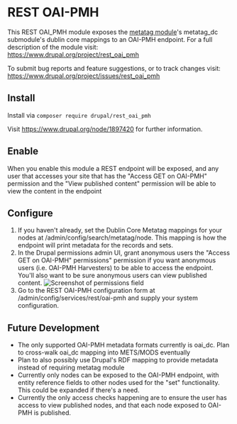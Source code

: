 # REST OAI-PMH

This REST OAI_PMH module exposes the [metatag module](https://www.drupal.org/project/metatag)'s metatag_dc submodule's dublin core mappings to an OAI-PMH endpoint. For a full description of the module visit: https://www.drupal.org/project/rest_oai_pmh

To submit bug reports and feature suggestions, or to track changes visit: https://www.drupal.org/project/issues/rest_oai_pmh


## Install

Install via `composer require drupal/rest_oai_pmh`

 Visit https://www.drupal.org/node/1897420 for further information.

## Enable

When you enable this module a REST endpoint will be exposed, and any user that accesses your site that has the "Access GET on OAI-PMH" permission and the "View published content" permission will be able to view the content in the endpoint

## Configure

1. If you haven't already, set the Dublin Core Metatag mappings for your nodes at /admin/config/search/metatag/node. This mapping is how the endpoint will print metadata for the records and sets.
2. In the Drupal permissions admin UI, grant anonymous users the "Access GET on OAI-PMH" permissions" permission if you want anonymous users (i.e. OAI-PMH Harvesters) to be able to access the endpoint. You'll also want to be sure anonymous users can view published content.
![Screenshot of permissions field](https://www.drupal.org/files/project-images/Screen%20Shot%20on%202019-04-24%20at%2011-32-43.png)
3. Go to the REST OAI-PMH configuration form at /admin/config/services/rest/oai-pmh and supply your system configuration.

## Future Development

* The only supported OAI-PMH metadata formats currently is oai_dc. Plan to cross-walk oai_dc mapping into METS/MODS eventually
* Plan to also possibly use Drupal's RDF mapping to provide metadata instead of requiring metatag module
* Currently only nodes can be exposed to the OAI-PMH endpoint, with entity reference fields to other nodes used for the "set" functionality. This could be expanded if there's a need.
* Currently the only access checks happening are to ensure the user has access to view published nodes, and that each node exposed to OAI-PMH is published.